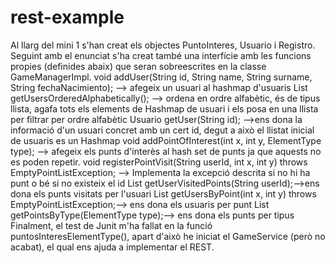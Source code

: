 # rest-example
Al llarg del mini 1 s'han creat els objectes PuntoInteres, Usuario i Registro. Seguint amb el enunciat s'ha creat també una interfície amb les funcions propies (definides abaix)  que seran sobreescrites en la classe GameManagerImpl. 
    void addUser(String id, String name, String surname, String fechaNacimiento); --> afegeix un usuari al hashmap d'usuaris
    List<Usuario> getUsersOrderedAlphabetically(); --> ordena en ordre alfabètic, és de tipus llista, agafa tots els elements de Hashmap de usuari i els posa en una llista per filtrar per ordre alfabètic
    Usuario getUser(String id); -->ens dona la informació d'un usuari concret amb un cert id, degut a això el llistat inicial de usuaris es un Hashmap
    void addPointOfInterest(int x, int y, ElementType type); --> afegeix els punts d'interès al hash set de punts ja que aquests no es poden repetir.
    void registerPointVisit(String userId, int x, int y) throws EmptyPointListException; --> Implementa la excepció descrita si no hi ha punt o bé si no existeix el id
    List<PuntoInteres> getUserVisitedPoints(String userId);-->ens dona els punts visitats per l'usuari
    List<Usuario> getUsersByPoint(int x, int y) throws EmptyPointListException;--> ens dona els usuaris per punt
    List<PuntoInteres> getPointsByType(ElementType type);--> ens dona els punts per tipus
    Finalment, el test de Junit m'ha fallat en la funció puntosInteresElementType(), apart d'això he iniciat el GameService (però no acabat), el qual ens ajuda a implementar el REST.
